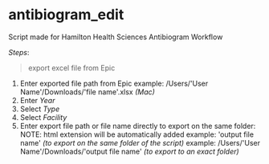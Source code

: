 # antibiogram_edit

Script made for Hamilton Health Sciences Antibiogram Workflow

*Steps*:
> export excel file from Epic
1. Enter exported file path from Epic
    example: /Users/'User Name'/Downloads/'file name'.xlsx *(Mac)*
2. Enter *Year*
3. Select *Type*
4. Select *Facility*
5. Enter export file path or file name directly to export on the same folder:
    NOTE: html extension will be automatically added
    example: 'output file name' *(to export on the same folder of the script)*
    example: /Users/'User Name'/Downloads/'output file name' *(to export to an exact folder)*